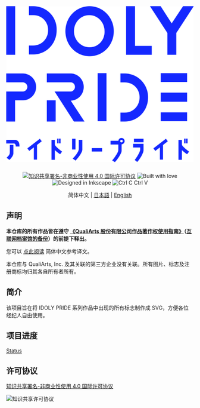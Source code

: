 <h2 align="center">

![IDOLY PRIDE Logo](Logo/idoly-pride-logo-full-blue.svg)

</h2>

<div align="center">

[![知识共享署名-非商业性使用 4.0 国际许可协议](https://forthebadge.com/images/badges/cc-by-nd.svg)](http://creativecommons.org/licenses/by-nc/4.0/) ![Built with love](https://forthebadge.com/images/badges/built-with-love.svg) ![Designed in Inkscape](https://forthebadge.com/images/badges/designed-in-inkscape.svg) ![Ctrl C Ctrl V](https://forthebadge.com/images/badges/ctrl-c-ctrl-v.svg)

简体中文 | [日本語](README.ja.md) | [English](README.en.md)

</div>

## 声明

**本仓库的所有作品皆在遵守 [《QualiArts 股份有限公司作品著作权使用指南》](guideline.md)（[互联网档案馆的备份](https://web.archive.org/web/20210804165602/https://qualiarts.jp/guideline)）的前提下释出。**

您可以 [点此阅读](guideline.zh-Hans-CN.md) 简体中文参考译文。

本仓库与 QualiArts, Inc. 及其关联的第三方企业没有关联。所有图片、标志及注册商标均归其各自所有者所有。

## 简介

该项目旨在将 IDOLY PRIDE 系列作品中出现的所有标志制作成 SVG，方便各位经纪人自由使用。

## 项目进度

[Status](Status.md)

## 许可协议

[知识共享署名-非商业性使用 4.0 国际许可协议](http://creativecommons.org/licenses/by-nc/4.0/)

![知识共享许可协议](https://i.creativecommons.org/l/by-nc/4.0/88x31.png)
